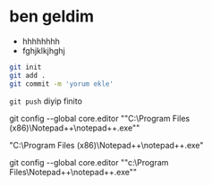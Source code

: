 

# ben geldim
- hhhhhhhh
- fghjklkjhghj

```bash
git init
git add .
git commit -m 'yorum ekle'
```

`git push` diyip finito

git config --global core.editor "\"C:\Program Files (x86)\Notepad++\notepad++.exe\""

"C:\Program Files (x86)\Notepad++\notepad++.exe"

git config --global core.editor "\"c:\Program Files\Notepad++\notepad++.exe\""